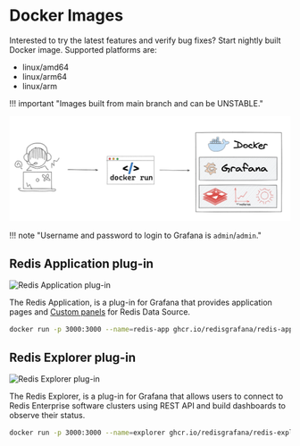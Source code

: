 # Docker Images

Interested to try the latest features and verify bug fixes? Start nightly built Docker image. Supported platforms are:

- linux/amd64
- linux/arm64
- linux/arm

!!! important "Images built from main branch and can be UNSTABLE."

![Nightly built Docker images](../images/development/docker.png)

!!! note "Username and password to login to Grafana is `admin`/`admin`."

## Redis Application plug-in

![Redis Application plug-in](https://github.com/RedisGrafana/grafana-redis-app/workflows/Docker/badge.svg)

The Redis Application, is a plug-in for Grafana that provides application pages and [Custom panels](../redis-app/panels.md) for Redis Data Source.

```bash
docker run -p 3000:3000 --name=redis-app ghcr.io/redisgrafana/redis-app:latest
```

## Redis Explorer plug-in

![Redis Explorer plug-in](https://github.com/RedisGrafana/grafana-redis-explorer/workflows/Docker/badge.svg)

The Redis Explorer, is a plug-in for Grafana that allows users to connect to Redis Enterprise software clusters using REST API and build dashboards to observe their status.

```bash
docker run -p 3000:3000 --name=explorer ghcr.io/redisgrafana/redis-explorer:latest
```
